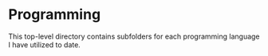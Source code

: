 # Programming
This top-level directory contains subfolders for each programming language I have utilized to date.
